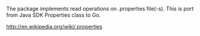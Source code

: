 The package implements read operations on .properties file(-s).
This is port from Java SDK Properties class to Go.

http://en.wikipedia.org/wiki/.properties
